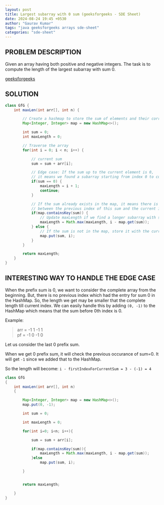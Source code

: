```yaml
---
layout: post
title: Largest subarray with 0 sum (geeksforgeeks - SDE Sheet)
date: 2024-08-24 19:45 +0530
author: "Gaurav Kumar"
tags: "java geeksforgeeks arrays sde-sheet"
categories: "sde-sheet"
---
```


## PROBLEM DESCRIPTION

Given an array having both positive and negative integers. The task is to compute the length of the largest subarray with sum 0.

[geeksforgeeks](https://www.geeksforgeeks.org/problems/largest-subarray-with-0-sum/1?page=1)

## SOLUTION

```java
class GfG {
    int maxLen(int arr[], int n) {

        // Create a hashmap to store the sum of elements and their corresponding index (storing the cumulative sum)
        Map<Integer, Integer> map = new HashMap<>();

        int sum = 0;
        int maxLength = 0;

        // Traverse the array
        for(int i = 0; i < n; i++) {

            // current sum
            sum = sum + arr[i];

            // Edge case: If the sum up to the current element is 0,
            // it means we found a subarray starting from index 0 to current index with sum 0.
            if(sum == 0) {
                maxLength = i + 1;
                continue;
            }

            // If the sum already exists in the map, it means there is a subarray
            // between the previous index of this sum and the current index with sum 0.
            if(map.containsKey(sum)) {
                // Update maxLength if we find a longer subarray with sum 0
                maxLength = Math.max(maxLength, i - map.get(sum));
            } else {
                // If the sum is not in the map, store it with the current index
                map.put(sum, i);
            }
        }

        return maxLength;
    }
}
```

## INTERESTING WAY TO HANDLE THE EDGE CASE

When the prefix sum is 0, we want to consider the complete array from the beginning. But, there is no previous index which had the entry for sum 0 in the HashMap. So, the length we get may be smaller that the complete length till current index. We can easily handle this by adding `(0, -1)` to the HashMap which means that the sum before 0th index is 0.

Example:

> arr = -1 1 -1 1  
> pf = -1 0 -1 0

Let us consider the last 0 prefix sum.

When we get 0 prefix sum, it will check the previous occurance of sum=0. It will get `-1` since we added that to the HashMap.

So the length will become: `i - firstIndexForCurrentSum = 3 - (-1) = 4`

```java
class GfG
{
    int maxLen(int arr[], int n)
    {

        Map<Integer, Integer> map = new HashMap<>();
        map.put(0, -1);

        int sum = 0;

        int maxLength = 0;

        for(int i=0; i<n; i++){

            sum = sum + arr[i];

            if(map.containsKey(sum)){
                maxLength = Math.max(maxLength, i - map.get(sum));
            }else
                map.put(sum, i);

        }


        return maxLength;

    }
}
```
